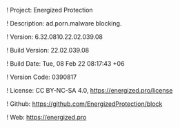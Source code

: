 ! Project: Energized Protection

! Description: ad.porn.malware blocking.

! Version: 6.32.0810.22.02.039.08

! Build Version: 22.02.039.08

! Build Date: Tue, 08 Feb 22 08:17:43 +06

! Version Code: 0390817

! License: CC BY-NC-SA 4.0, https://energized.pro/license

! Github: https://github.com/EnergizedProtection/block

! Web: https://energized.pro
